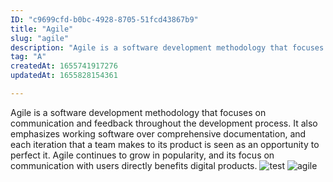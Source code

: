 ```yaml
---
ID: "c9699cfd-b0bc-4928-8705-51fcd43867b9"
title: "Agile"
slug: "agile"
description: "Agile is a software development methodology that focuses on communication and feedback throughout the development process. It also emphasizes working software over comprehensive documentation, and each iteration that a team makes to its product is seen as an opportunity to perfect it. Agile continues to grow in popularity, and its focus on communication with users directly benefits digital products. "
tag: "A"
createdAt: 1655741917276
updatedAt: 1655828154361

---
```

Agile is a software development methodology that focuses on communication and feedback throughout the development process. It also emphasizes working software over comprehensive documentation, and each iteration that a team makes to its product is seen as an opportunity to perfect it. Agile continues to grow in popularity, and its focus on communication with users directly benefits digital products. 
![test](https://giphy.com/embed/Q61LJj43H48z1FIK4X)
![agile](https://giphy.com/embed/Q61LJj43H48z1FIK4X)